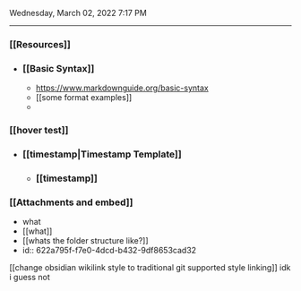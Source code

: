 Wednesday, March 02, 2022  7:17 PM

-------------------------

### [[Resources]]
- ### [[Basic Syntax]]
	- https://www.markdownguide.org/basic-syntax
	- [[some format examples]]
	-
### [[hover test]]
- ### [[timestamp|Timestamp Template]]
	- ### [[timestamp]]
### [[Attachments and embed]]
- what
- [[what]]
- [[whats the folder structure like?]]
- id:: 622a795f-f7e0-4dcd-b432-9df8653cad32

[[change obsidian wikilink style to traditional git supported style linking]]
 idk i guess not
 
